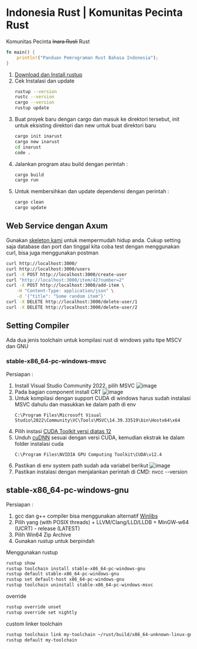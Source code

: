 # Indonesia Rust | Komunitas Pecinta Rust
Komunitas Pecinta <del>Inara Rusli</del> Rust
```rs
fn main() {
    println!("Panduan Pemrograman Rust Bahasa Indonesia");
}
```

1. [Download dan Install rustup](https://www.rust-lang.org/tools/install)  
2. Cek Instalasi dan update
   ```sh
   rustup --version
   rustc --version
   cargo --version
   rustup update
   ```
3. Buat proyek baru dengan cargo dan masuk ke direktori tersebut, init untuk eksisting direktori dan new untuk buat direktori baru
   ```sh
   cargo init inarust
   cargo new inarust
   cd inarust
   code .
   ```
4. Jalankan program atau build dengan perintah :
   ```sh
   cargo build
   cargo run
   ```
5. Untuk membersihkan dan update dependensi dengan perintah :
   ```sh
   cargo clean
   cargo update
   ```

## Web Service dengan Axum

Gunakan [skeleton kami](https://github.com/inarust/inarust) untuk mempermudah hidup anda.
Cukup setting saja database dan port dan tinggal kita coba test dengan menggunakan curl, bisa juga menggunakan postman
```sh
curl http://localhost:3000/
curl http://localhost:3000/users
curl -X POST http://localhost:3000/create-user
curl "http://localhost:3000/item/42?number=2"
curl -X POST http://localhost:3000/add-item \
    -H "Content-Type: application/json" \
    -d '{"title": "Some random item"}'
curl -X DELETE http://localhost:3000/delete-user/1
curl -X DELETE http://localhost:3000/delete-user/2

```

## Setting Compiler

Ada dua jenis toolchain untuk kompilasi rust di windows yaitu tipe MSCV dan GNU

### stable-x86_64-pc-windows-msvc

Persiapan :
1. Install Visual Studio Community 2022, pilih MSVC
   ![image](https://github.com/inarust/inarust.github.io/assets/11188109/d5e16ee3-a331-46fd-aba6-6d86f602486f)  
2. Pada bagian component install CRT
   ![image](https://github.com/inarust/inarust.github.io/assets/11188109/8cfa439d-866f-4077-aeaf-1b4881144c9b)  
3. Untuk kompilasi dengan support CUDA di windows harus sudah instalasi MSVC dahulu dan masukkan ke dalam path di env
   ```env
   C:\Program Files\Microsoft Visual Studio\2022\Community\VC\Tools\MSVC\14.39.33519\bin\Hostx64\x64
   ```
4. Pilih instasi [CUDA Toolkit versi diatas 12](https://developer.nvidia.com/cuda-toolkit)
5. Unduh [cuDNN](https://developer.nvidia.com/rdp/cudnn-archive) sesuai dengan versi CUDA, kemudian ekstrak ke dalam folder instalasi cuda
   ```env
   C:\Program Files\NVIDIA GPU Computing Toolkit\CUDA\v12.4
   ```
6. Pastikan di env system path sudah ada variabel berikut
   ![image](https://github.com/inarust/inarust.github.io/assets/11188109/0d152055-5d2f-4266-838c-6ce105dddea9)  
7. Pastikan instalasi dengan menjalankan perintah di CMD: nvcc --version


## stable-x86_64-pc-windows-gnu

Persiapan :
1. gcc dan g++ compiler bisa menggunakan alternatif [Winlibs](https://winlibs.com/)
2. Pilih yang (with POSIX threads) + LLVM/Clang/LLD/LLDB + MinGW-w64 (UCRT) - release (LATEST)
3. Pilih Win64 Zip Archive
4. Gunakan rustup untuk berpindah 

Menggunakan rustup
```sh
rustup show
rustup toolchain install stable-x86_64-pc-windows-gnu
rustup default stable-x86_64-pc-windows-gnu
rustup set default-host x86_64-pc-windows-gnu
rustup toolchain uninstall stable-x86_64-pc-windows-msvc
```

override
```sh
rustup override unset
rustup override set nightly
```

custom linker toolchain
```sh
rustup toolchain link my-toolchain ~/rust/build/x86_64-unknown-linux-gnu/stage2/
rustup default my-toolchain
```
